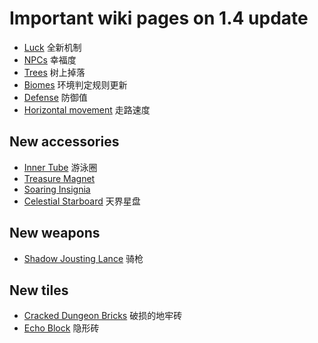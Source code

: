 # Important wiki pages on 1.4 update
- [Luck](https://terraria.gamepedia.com/Luck) 全新机制
- [NPCs](https://terraria.gamepedia.com/NPCs) 幸福度
- [Trees](https://terraria.gamepedia.com/Trees) 树上掉落
- [Biomes](https://terraria.gamepedia.com/Biomes) 环境判定规则更新
- [Defense](https://terraria.gamepedia.com/Defense) 防御值
- [Horizontal movement](https://terraria.gamepedia.com/Player_stats#Horizontal_movement) 走路速度

## New accessories
- [Inner Tube](https://terraria.gamepedia.com/Inner_Tube) 游泳圈
- [Treasure Magnet](https://terraria.gamepedia.com/Treasure_Magnet)
- [Soaring Insignia](https://terraria.gamepedia.com/Soaring_Insignia)
- [Celestial Starboard](https://terraria.gamepedia.com/Celestial_Starboard) 天界星盘

## New weapons
- [Shadow Jousting Lance](https://terraria.gamepedia.com/Shadow_Jousting_Lance) 骑枪

## New tiles
- [Cracked Dungeon Bricks](https://terraria.gamepedia.com/Cracked_Dungeon_Bricks) 破损的地牢砖
- [Echo Block](https://terraria.gamepedia.com/Echo_Block) 隐形砖
